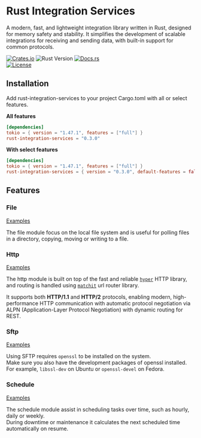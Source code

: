 # Rust Integration Services

A modern, fast, and lightweight integration library written in Rust, designed for memory safety and stability. It simplifies the development of scalable integrations for receiving and sending data, with built-in support for common protocols.

[![Crates.io](https://img.shields.io/crates/v/rust-integration-services.svg)](https://crates.io/crates/rust-integration-services)
![Rust Version](https://img.shields.io/badge/rustc-1.70+-blue.svg)
[![Docs.rs](https://docs.rs/rust-integration-services/badge.svg)](https://docs.rs/rust-integration-services)  
[![License](https://img.shields.io/crates/l/rust-integration-services.svg)](https://github.com/AndreasLill/rust-integration-services#license)

## Installation

Add rust-integration-services to your project Cargo.toml with all or select features.

**All features**
``` toml
[dependencies]
tokio = { version = "1.47.1", features = ["full"] }
rust-integration-services = "0.3.0"
```

**With select features**
``` toml
[dependencies]
tokio = { version = "1.47.1", features = ["full"] }
rust-integration-services = { version = "0.3.0", default-features = false, features = ["file", "schedule", "sftp", "http"] }
```

## Features

### File
[Examples](https://github.com/AndreasLill/rust-integration-services/blob/master/src/file/examples.md)

The file module focus on the local file system and is useful for polling files in a directory, copying, moving or writing to a file.


### Http
[Examples](https://github.com/AndreasLill/rust-integration-services/blob/master/src/http/examples.md)

The http module is built on top of the fast and reliable [`hyper`](https://crates.io/crates/hyper) HTTP library, and routing is handled using [`matchit`](https://crates.io/crates/matchit) url router library.

It supports both **HTTP/1.1** and **HTTP/2** protocols, enabling modern, high-performance HTTP communication with automatic protocol negotiation via ALPN (Application-Layer Protocol Negotiation) with dynamic routing for REST.


### Sftp
[Examples](https://github.com/AndreasLill/rust-integration-services/blob/master/src/sftp/examples.md)

Using SFTP requires `openssl` to be installed on the system.  
Make sure you also have the development packages of openssl installed.
For example, `libssl-dev` on Ubuntu or `openssl-devel` on Fedora.


### Schedule
[Examples](https://github.com/AndreasLill/rust-integration-services/blob/master/src/schedule/examples.md)

The schedule module assist in scheduling tasks over time, such as hourly, daily or weekly.  
During downtime or maintenance it calculates the next scheduled time automatically on resume.

